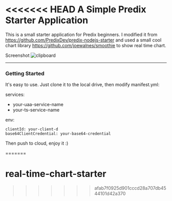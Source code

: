 <<<<<<< HEAD
A Simple Predix Starter Application
==========================================================
This is a small starter application for Predix beginners.
I modified it from
<https://github.com/PredixDev/predix-nodejs-starter>
and used a small cool chart library
<https://github.com/joewalnes/smoothie> to show real time chart.

Screenshot
![clipboard](http://i.imgur.com/AmywKL4.png)


---

### Getting Started

It's easy to use.
Just clone it to the local drive, then modify manifest.yml:

services:
  - your-uaa-service-name
  - your-ts-service-name

env:

    clientId: your-client-d
    base64ClientCredential: your-base64-credential

Then push to cloud, enjoy it :)

=======
# real-time-chart-starter
>>>>>>> afab7f0925d901cccd28a707db4544101d42a370

